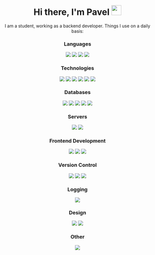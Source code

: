 <h1 align="center">Hi there, I'm Pavel
<img src="https://github.com/blackcater/blackcater/raw/main/images/Hi.gif" height="32"/></h1>

<div align="center">I am a student, working as a backend developer. Things I use on a daily basis:

  ### Languages

  <div>
    <img src="https://img.shields.io/badge/python%20-%2314354C.svg?&style=for-the-badge&logo=python&logoColor=white"/>
    <img src="https://img.shields.io/badge/javascript%20-%23323330.svg?&style=for-the-badge&logo=javascript&logoColor=%23F7DF1E"/>
    <img src="https://img.shields.io/badge/typescript%20-%23007ACC.svg?&style=for-the-badge&logo=typescript&logoColor=white"/>
    <img src="https://img.shields.io/badge/go-%2300ADD8.svg?&style=for-the-badge&logo=go&logoColor=white"/>
  </div>

  ### Technologies

  <div>
    <img src="https://img.shields.io/badge/node.js%20-%2343853D.svg?&style=for-the-badge&logo=node.js&logoColor=white"/>
    <img src="https://img.shields.io/badge/nestjs%20-%23E0234E.svg?&style=for-the-badge&logo=nestjs&logoColor=white" />
    <img src="https://img.shields.io/badge/rabbitmq%20-%23E0234E.svg?&style=for-the-badge&logo=rabbitmq&logoColor=white" />
    <img src="https://img.shields.io/badge/express.js%20-%23404d59.svg?&style=for-the-badge"/>
    <img src="https://img.shields.io/badge/docker%20-%230db7ed.svg?&style=for-the-badge&logo=docker&logoColor=white"/>
    <img src="https://img.shields.io/badge/linux%20-%230db7ed.svg?&style=for-the-badge&logo=linux&logoColor=white"/>
  </div>

  ### Databases

  <div>
    <img src ="https://img.shields.io/badge/postgres-%23316192.svg?&style=for-the-badge&logo=postgresql&logoColor=white"/>
    <img src="https://img.shields.io/badge/mysql-%2300f.svg?&style=for-the-badge&logo=mysql&logoColor=white"/>
    <img src="https://img.shields.io/badge/redis-%2300f.svg?&style=for-the-badge&logo=redis&logoColor=white"/>
    <img src="https://img.shields.io/badge/clickhouse-%2300f.svg?&style=for-the-badge&logo=clickhouse&logoColor=white"/>
    <img src="https://img.shields.io/badge/sqlite-%2300f.svg?&style=for-the-badge&logo=sqlite&logoColor=white"/>
  </div>

  ### Servers

  <div>
    <img src="https://img.shields.io/badge/nginx%20-%23009639.svg?&style=for-the-badge&logo=nginx&logoColor=white"/>
    <img src="https://img.shields.io/badge/jenkins%20-%232C5263.svg?&style=for-the-badge&logo=jenkins&logoColor=white"/>
  </div>
  
  ### Frontend Development
  <div>
    <img src="https://img.shields.io/badge/react%20-%230db7ed.svg?&style=for-the-badge&logo=react&logoColor=white"/>
    <img src="https://img.shields.io/badge/html5%20-%23009639.svg?&style=for-the-badge&logo=html5&logoColor=white"/>
    <img src="https://img.shields.io/badge/css3%20-%23009639.svg?&style=for-the-badge&logo=css3&logoColor=white"/>
  </div>

  ### Version Control

  <div>
    <img src="https://img.shields.io/badge/git%20-%23F05033.svg?&style=for-the-badge&logo=git&logoColor=white"/>
    <img src="https://img.shields.io/badge/gitlab%20-%23181717.svg?&style=for-the-badge&logo=gitlab&logoColor=white"/>
    <img src="https://img.shields.io/badge/github%20-%23121011.svg?&style=for-the-badge&logo=github&logoColor=white"/>
  </div>

  ### Logging
  <div>
  <img src="https://img.shields.io/badge/rollbar-%2300f.svg?&style=for-the-badge&logo=rollbar&logoColor=white"/>
  </div>
  
  ### Design

  <div>
    <img src="https://img.shields.io/badge/figma%20-%23F24E1E.svg?&style=for-the-badge&logo=figma&logoColor=white"/>
    <img src="https://img.shields.io/badge/adobe%20photoshop%20-%2331A8FF.svg?&style=for-the-badge&logo=adobe%20photoshop&logoColor=white"/>
  </div>

  ### Other

  <img src="https://img.shields.io/badge/-Arduino-00979D?style=for-the-badge&logo=Arduino&logoColor=white"/>
</div>
